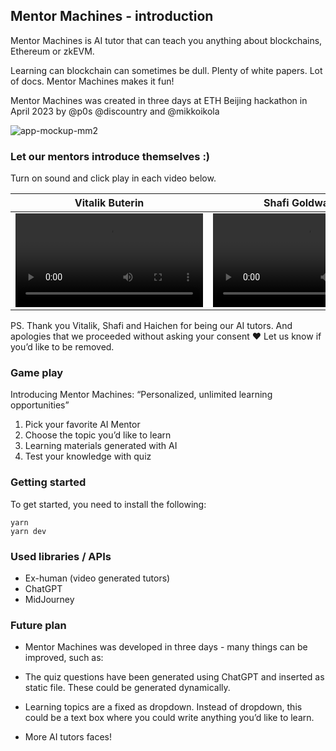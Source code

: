 ## Mentor Machines - introduction

Mentor Machines is AI tutor that can teach you anything about blockchains, Ethereum or zkEVM.

Learning can blockchain can sometimes be dull. Plenty of white papers. Lot of docs. Mentor Machines makes it fun!

Mentor Machines was created in three days at ETH Beijing hackathon in April 2023 by @p0s @discountry and @mikkoikola

![app-mockup-mm2](https://user-images.githubusercontent.com/85865001/230700835-24b70550-248f-4904-b154-a12a0b966ac4.png)

### Let our mentors introduce themselves :)

Turn on sound and click play in each video below.

Vitalik Buterin | Shafi Goldwasser | Haichen Shen
:-: | :-: | :-:
<video src="https://user-images.githubusercontent.com/85865001/230701687-5a27ed2d-27c2-4e15-938a-1d8553d5dc78.mp4"/></video> | <video  src="https://user-images.githubusercontent.com/85865001/230701691-c68c825d-cf4f-4244-8c7a-5aff52c3738b.mp4"/></video> | <video src="https://user-images.githubusercontent.com/85865001/230701694-4c8e0c91-950b-4492-aa39-23edd4fe626f.mp4"/></video>

PS. Thank you Vitalik, Shafi and Haichen for being our AI tutors. And apologies that we proceeded without asking your consent ❤️ Let us know if you’d like to be removed.

### Game play

Introducing Mentor Machines: “Personalized, unlimited learning opportunities”

1) Pick your favorite AI Mentor 
2) Choose the topic you’d like to learn
3) Learning materials generated with AI
4) Test your knowledge with quiz

### Getting started

To get started, you need to install the following:

```
yarn
yarn dev
```

### Used libraries / APIs

- Ex-human (video generated tutors)
- ChatGPT
- MidJourney

### Future plan

- Mentor Machines was developed in three days - many things can be improved, such as:

- The quiz questions have been generated using ChatGPT and inserted as static file. These could be generated dynamically.

- Learning topics are a fixed as dropdown. Instead of dropdown, this could be a text box where you could write anything you’d like to learn.

- More AI tutors faces! 
